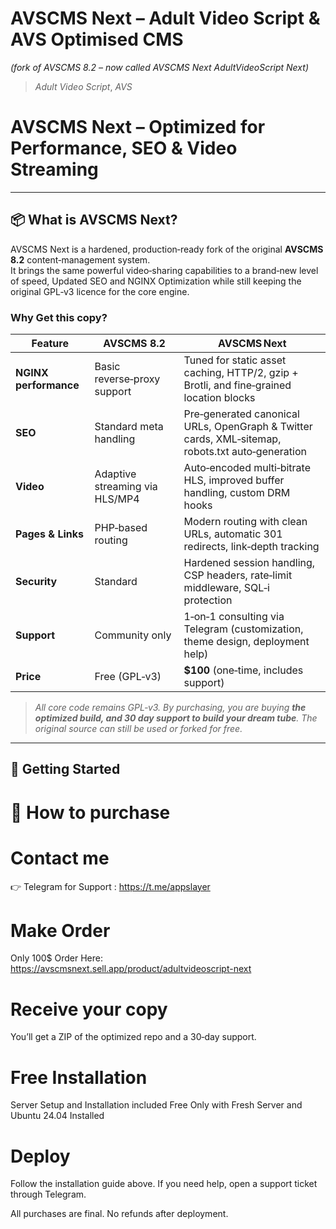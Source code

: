 # AVSCMS Next – **Adult Video Script** & **AVS** Optimised CMS  
*(fork of AVSCMS 8.2 – now called AVSCMS Next AdultVideoScript Next)*

> *Adult Video Script*, *AVS*

# AVSCMS Next – Optimized for Performance, SEO & Video Streaming  

---

## 📦 What is AVSCMS Next?

AVSCMS Next is a hardened, production‑ready fork of the original **AVSCMS 8.2** content‑management system.  
It brings the same powerful video‑sharing capabilities to a brand‑new level of speed, Updated SEO and NGINX Optimization while still keeping the original GPL‑v3 licence for the core engine.

### Why Get this copy?

| Feature | AVSCMS 8.2 | AVSCMS Next |
|---------|------------|-------------|
| **NGINX performance** | Basic reverse‑proxy support | Tuned for static asset caching, HTTP/2, gzip + Brotli, and fine‑grained location blocks |
| **SEO** | Standard meta handling | Pre‑generated canonical URLs, OpenGraph & Twitter cards, XML‑sitemap, robots.txt auto‑generation |
| **Video** | Adaptive streaming via HLS/MP4 | Auto‑encoded multi‑bitrate HLS, improved buffer handling, custom DRM hooks |
| **Pages & Links** | PHP‑based routing | Modern routing with clean URLs, automatic 301 redirects, link‑depth tracking |
| **Security** | Standard | Hardened session handling, CSP headers, rate‑limit middleware, SQL‑i protection |
| **Support** | Community only | 1‑on‑1 consulting via Telegram (customization, theme design, deployment help) |
| **Price** | Free (GPL‑v3) | **$100** (one‑time, includes support) |

> *All core code remains GPL‑v3. By purchasing, you are buying **the optimized build, and 30 day support to build your dream tube**. The original source can still be used or forked for free.*

---

## 🚀 Getting Started

# 📌 How to purchase

# Contact me
👉 Telegram for Support : https://t.me/appslayer

# Make Order
Only 100$ Order Here: https://avscmsnext.sell.app/product/adultvideoscript-next

# Receive your copy
You’ll get a ZIP of the optimized repo and a 30‑day support.

# Free Installation
Server Setup and Installation included Free Only with Fresh Server and Ubuntu 24.04 Installed

# Deploy
Follow the installation guide above. If you need help, open a support ticket through Telegram.

All purchases are final. No refunds after deployment.

